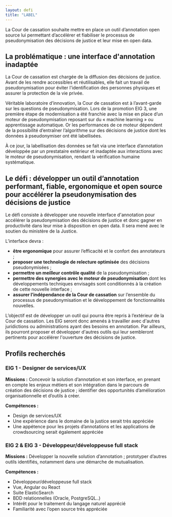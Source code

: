 ```yaml
---
layout: defi
title: "LABEL"
---
```


La Cour de cassation souhaite mettre en place un outil d’annotation open source lui permettant d’accélérer et fiabiliser le processus de pseudonymisation des décisions de justice et leur mise en open data.

## La problématique : une interface d'annotation inadaptée

La Cour de cassation est chargée de la diffusion des décisions de justice. Avant de les rendre accessibles et réutilisables, elle fait un travail de pseudonymisation pour éviter l'identification des personnes physiques et assurer la protection de la vie privée.

Véritable laboratoire d’innovation, la Cour de cassation est à l’avant-garde sur les questions de pseudonymisation. Lors de la promotion EIG 3, une première étape de modernisation a été franchie avec la mise en place d’un moteur de pseudonymisation reposant sur du « machine learning » ou apprentissage automatique. Or les performances de ce moteur dépendent de la possibilité d’entraîner l’algorithme sur des décisions de justice dont les données à pseudonymiser ont été labellisées. 

À ce jour, la labellisation des données se fait via une interface d’annotation développée par un prestataire extérieur et inadaptée aux interactions avec le moteur de pseudonymisation, rendant la vérification humaine systématique.

## Le défi : développer un outil d’annotation performant, fiable, ergonomique et open source pour accélérer la pseudonymisation des décisions de justice 

Le défi consiste à développer une nouvelle interface d'annotation pour accélérer la pseudonymisation des décisions de justice et donc gagner en productivité dans leur mise à disposition en open data. Il sera mené avec le soutien du ministère de la Justice. 

L’interface devra : 
- **être ergonomique** pour assurer l’efficacité et le confort des annotateurs ; 
- **proposer une technologie de relecture optimisée** des décisions pseudonymisées ;
- **permettre un meilleur contrôle qualité** de la pseudonymisation ;
- **permettre des synergies avec le moteur de pseudonymisation** dont les développements techniques envisagés sont conditionnés à la création de cette nouvelle interface ; 
- **assurer l’indépendance de la Cour de cassation** sur l’ensemble du processus de pseudonymisation et le développement de fonctionnalités nouvelles.

L’objectif est de développer un outil qui pourra être repris à l’extérieur de la Cour de cassation. Les EIG seront donc amenés à travailler avec d'autres juridictions ou administrations ayant des besoins en annotation. Par ailleurs, ils pourront proposer et développer d'autres outils qui leur sembleront pertinents pour accélérer l'ouverture des décisions de justice.

## Profils recherchés
### EIG 1 - Designer de services/UX
**Missions :** Concevoir la solution d’annotation et son interface, en prenant en compte les enjeux métiers et son intégration dans le parcours de création des décisions de justice ; identifier des opportunités d’amélioration organisationnelle et d’outils à créer.

**Compétences :** 
- Design de services/UX
- Une expérience dans le domaine de la justice serait très appréciée
- Une appétence pour les projets d’annotations et les applications de crowdsourcing serait également appréciée

### EIG 2 & EIG 3 - Développeur/développeuse full stack 
**Missions :** Développer la nouvelle solution d’annotation ; prototyper d’autres outils identifiés, notamment dans une démarche de mutualisation. 

**Compétences :**
- Développeur/développeuse full stack
- Vue, Angular ou React
- Suite ElasticSearch
- BDD relationnelles (Oracle, PostgreSQL..)
- Intérêt pour le traitement du langage naturel apprécié
- Familiarité avec l’open source très appréciée

